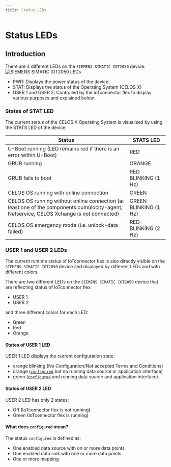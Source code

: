 ```yaml
---
title: Status LEDs
---
```


# Status LEDs

## Introduction

There are 4 different LEDs on the `SIEMENS SIMATIC IOT2050` device:
![SIEMENS SIMATIC IOT2050 LEDs](/img/IoT2050Leds.png)

- PWR: Displays the power status of the device.
- STAT: Displays the status of the Operating System (CELOS X)
- USER 1 and USER 2: Controlled by the IoTconnector flex to display various purposes and explained below.

### States of STAT LED

The current status of the CELOS X Operating System is visualized by using the STATS LED of the device.

| Status                                                                                                                                   | STATS LED             |
| ---------------------------------------------------------------------------------------------------------------------------------------- | --------------------- |
| U-Boot running (LED remains red if there is an error within U-Boot)                                                                      | RED                   |
| GRUB running                                                                                                                             | ORANGE                |
| GRUB fails to boot                                                                                                                       | RED BLINKING (1 Hz)   |
| CELOS OS running with online connection                                                                                                  | GREEN                 |
| CELOS OS running without online connection (at least one of the components cumulocity-agent, Netservice, CELOS Xchange is not connected) | GREEN BLINKING (1 Hz) |
| CELOS OS emergency mode (i.e. unlock-data failed)                                                                                        | RED BLINKING (2 Hz)   |

### USER 1 and USER 2 LEDs

The current runtime status of IoTconnector flex is also directly visible on the `SIEMENS SIMATIC IOT2050` device and displayed by different LEDs and with different colors.

There are two different LEDs on the `SIEMENS SIMATIC IOT2050` device that are reflecting status of IoTconnector flex:

- USER 1
- USER 2

and three different colors for each LED:

- Green
- Red
- Orange

#### States of USER 1 LED

USER 1 LED displays the current configuration state:

- orange blinking (No Configuration/Not accepted Terms and Conditions)
- orange ([`configured`](LedStatusDisplay.md#what-does-configured-mean) but no running data source or application interface)
- green ([`configured`](LedStatusDisplay.md#what-does-configured-mean) and running data source and application interface)

#### States of USER 2 LED

USER 2 LED has only 2 states:

- Off (IoTconnector flex is not running)
- Green (IoTconnector flex is running)

#### What does `configured` mean?

The status `configured` is defined as:

- One enabled data source with on or more data points
- One enabled data sink with one or more data points
- One or more mapping
